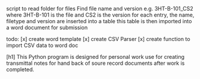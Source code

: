 script to read folder for files
Find file name and version e.g. 3HT-B-101_CS2 where 3HT-B-101 is the file and CS2 is the version
for each entry, the name, filetype and version are inserted into a table
this table is then imported into a word document for submission 

todo:
[x] create word template 
[x] create CSV Parser
[x] create function to import CSV data to word doc

[h1] This Python program is designed for personal work use for creating transmittal notes for hand back of soure record documents after work is completed.
